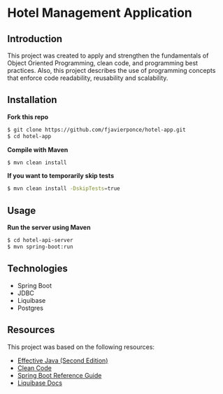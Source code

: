 # Hotel Management Application
## Introduction
This project was created to apply and strengthen the fundamentals of Object Oriented Programming,
clean code, and programming best practices. Also, this project describes the use of programming
concepts that enforce code readability, reusability and scalability.

## Installation
**Fork this repo**
```sh
$ git clone https://github.com/fjavierponce/hotel-app.git
$ cd hotel-app
```
**Compile with Maven**
```sh
$ mvn clean install
```
**If you want to temporarily skip tests**
```sh
$ mvn clean install -DskipTests=true
```


## Usage
**Run the server using Maven**
```sh
$ cd hotel-api-server
$ mvn spring-boot:run
```

## Technologies
* Spring Boot
* JDBC
* Liquibase
* Postgres

## Resources
This project was based on the following resources:
* [Effective Java (Second Edition)](https://www.amazon.com.mx/Effective-Java-Joshua-Bloch/dp/0321356683/ref=sr_1_2?ie=UTF8&qid=1534913010&sr=8-2&keywords=effective+java)
* [Clean Code](https://www.amazon.com.mx/Clean-Code-Handbook-Software-Craftsmanship/dp/0132350882/ref=sr_1_1?ie=UTF8&qid=1534912940&sr=8-1&keywords=clean+code)
* [Spring Boot Reference Guide](https://docs.spring.io/spring-boot/docs/current/reference/htmlsingle/)
* [Liquibase Docs](https://www.liquibase.org/documentation/index.html)
